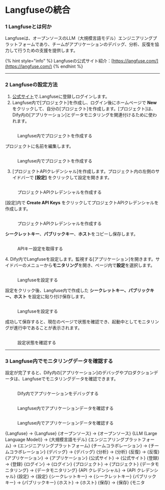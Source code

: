 # Langfuseの統合

### 1 Langfuseとは何か

Langfuseは、オープンソースのLLM（大規模言語モデル）エンジニアリングプラットフォームであり、チームがアプリケーションのデバッグ、分析、反復を協力して行うための支援を提供します。

{% hint style="info" %}
Langfuseの公式サイト紹介：[https://langfuse.com/](https://langfuse.com/)
{% endhint %}

***

### 2 Langfuseの設定方法

1. [公式サイト](https://langfuse.com/)で.Langfuseに登録しログインします。
2. Langfuse内で[プロジェクト]を作成し、ログイン後にホームページで **New** をクリックして、自分の[プロジェクト]を作成します。[プロジェクト]は、Dify内の[アプリケーション]とデータモニタリングを関連付けるために使われます。

<figure><img src="../../../.gitbook/assets/image (249).png" alt=""><figcaption><p>Langfuse内でプロジェクトを作成する</p></figcaption></figure>

プロジェクトに名前を編集します。

<figure><img src="../../../.gitbook/assets/image (251).png" alt=""><figcaption><p>Langfuse内でプロジェクトを作成する</p></figcaption></figure>

3. [プロジェクトAPIクレデンシャル]を作成します。プロジェクト内の左側のサイドバーで **[設定]** をクリックして設定を開きます。

<figure><img src="../../../.gitbook/assets/image (253).png" alt=""><figcaption><p>プロジェクトAPIクレデンシャルを作成する</p></figcaption></figure>

[設定]内で **Create API Keys** をクリックしてプロジェクトAPIクレデンシャルを作成します。

<figure><img src="../../../.gitbook/assets/image (252).png" alt=""><figcaption><p>プロジェクトAPIクレデンシャルを作成する</p></figcaption></figure>

**シークレットキー**、**パブリックキー**、**ホスト**をコピーし保存します。

<figure><img src="../../../.gitbook/assets/image (254).png" alt=""><figcaption><p>APIキー設定を取得する</p></figcaption></figure>

4\. Dify内でLangfuseを設定します。監視する[アプリケーション]を開きます。サイドバーのメニューから**モニタリング**を開き、ページ内で**設定**を選択します。

<figure><img src="../../../.gitbook/assets/image (255).png" alt=""><figcaption><p>Langfuseを設定する</p></figcaption></figure>

設定をクリック後、Langfuse内で作成した **シークレットキー、パブリックキー、ホスト** を設定に貼り付け保存します。

<figure><img src="../../../.gitbook/assets/image (256).png" alt=""><figcaption><p>Langfuseを設定する</p></figcaption></figure>

成功して保存すると、現在のページで状態を確認でき、起動中としてモニタリングが進行中であることが表示されます。

<figure><img src="../../../.gitbook/assets/image (257).png" alt=""><figcaption><p>設定状態を確認する</p></figcaption></figure>

***

### 3 Langfuse内でモニタリングデータを確認する

設定が完了すると、Dify内の[アプリケーション]のデバッグやプロダクションデータは、Langfuseでモニタリングデータを確認できます。

<figure><img src="../../../.gitbook/assets/image (259).png" alt=""><figcaption><p>Dify内でアプリケーションをデバッグする</p></figcaption></figure>

<figure><img src="../../../.gitbook/assets/image (258).png" alt=""><figcaption><p>Langfuse内でアプリケーションデータを確認する</p></figcaption></figure>

<figure><img src="../../../.gitbook/assets/image.png" alt=""><figcaption><p>Langfuse内でアプリケーションデータを確認する</p></figcaption></figure>

<Terms>
{Langfuse} -> {Langfuse}
{オープンソース} -> {オープンソース}
{LLM (Large Language Model)} -> {大規模言語モデル}
{エンジニアリングプラットフォーム} -> {エンジニアリングプラットフォーム}
{チームコラボレーション} -> {チームコラボレーション}
{デバッグ} -> {デバッグ}
{分析} -> {分析}
{反復} -> {反復}
{アプリケーション} -> {アプリケーション}
{公式サイト} -> {公式サイト}
{登録} -> {登録}
{ログイン} -> {ログイン}
{プロジェクト} -> {プロジェクト}
{データモニタリング} -> {データモニタリング}
{API クレデンシャル} -> {API クレデンシャル}
{設定} -> {設定}
{シークレットキー} -> {シークレットキー}
{パブリックキー} -> {パブリックキー}
{ホスト} -> {ホスト}
{保存} -> {保存}
{モニタ